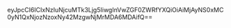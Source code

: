 eyJpcCI6ICIxNzIuNjcuMTk3Ljg5IiwgInVwZGF0ZWRfYXQiOiAiMjAyNS0xMC0yN1QxNjozNzoxNy42MzgwNjMrMDA6MDAifQ==